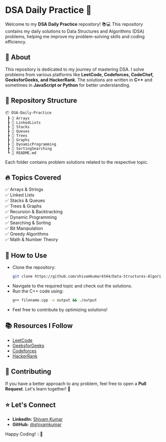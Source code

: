 # DSA Daily Practice 🚀

Welcome to my **DSA Daily Practice** repository! 📚💻 This repository contains my daily solutions to Data Structures and Algorithms (DSA) problems, helping me improve my problem-solving skills and coding efficiency.

## 📌 About

This repository is dedicated to my journey of mastering DSA. I solve problems from various platforms like **LeetCode, Codeforces, CodeChef, GeeksforGeeks, and HackerRank**. The solutions are written in **C++** and sometimes in **JavaScript or Python** for better understanding.

## 📂 Repository Structure

```
📦 DSA-Daily-Practice
 ┣ 📂 Arrays
 ┣ 📂 LinkedLists
 ┣ 📂 Stacks
 ┣ 📂 Queues
 ┣ 📂 Trees
 ┣ 📂 Graphs
 ┣ 📂 DynamicProgramming
 ┣ 📂 SortingSearching
 ┗ 📜 README.md
```

Each folder contains problem solutions related to the respective topic.

## 🔥 Topics Covered

✅ Arrays & Strings\
✅ Linked Lists\
✅ Stacks & Queues\
✅ Trees & Graphs\
✅ Recursion & Backtracking\
✅ Dynamic Programming\
✅ Searching & Sorting\
✅ Bit Manipulation\
✅ Greedy Algorithms\
✅ Math & Number Theory

## 🚀 How to Use

- Clone the repository:
  ```bash
  git clone https://github.com/shivamkumar4344/Data-Structures-Algorithms.git
  ```
- Navigate to the required topic and check out the solutions.
- Run the C++ code using:
  ```bash
  g++ filename.cpp -o output && ./output
  ```
- Feel free to contribute by optimizing solutions!

## 📚 Resources I Follow

- [LeetCode](https://leetcode.com/)
- [GeeksforGeeks](https://www.geeksforgeeks.org/)
- [Codeforces](https://codeforces.com/)
- [HackerRank](https://www.hackerrank.com/)

## 🤝 Contributing

If you have a better approach to any problem, feel free to open a **Pull Request**. Let's learn together! 🚀

## ⭐ Let's Connect

- **LinkedIn:** [Shivam Kumar](https://www.linkedin.com/in/shivamkumar10)
- **GitHub:** [@shivamkumar](https://github.com/shivamkumar4344/)

Happy Coding! 💡🚀

